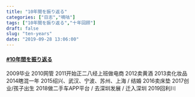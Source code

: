 ```yaml
---
title: "10年間を振り返る"
categories: ["日志","嘀咕"]
tags: ["10年間を振り返る","十年回顾"]
draft: false
slug: "ten-years"
date: "2019-09-28 13:06:00"
---
```


#### [#10年間を振り返る](https://twitter.com/hashtag/10年間を振り返る "#10年間を振り返る")
2009毕业
2010网管
2011开始正二八经上班做电商
2012卖黄酒
2013卖化妆品
2014瞎混一年
2015绍兴、武汉、宁波、苏州、上海 / 结婚
2016卖床垫
2017创业/孩子出生
2018做二手车APP平台 / 去深圳发展 / 迁入深圳
2019回利川
